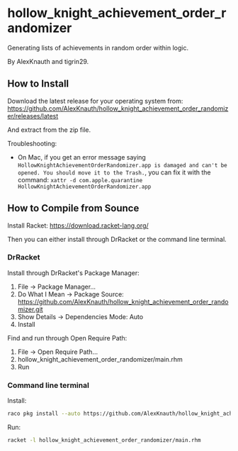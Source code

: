 # hollow_knight_achievement_order_randomizer

Generating lists of achievements in random order within logic.

By AlexKnauth and tigrin29.

## How to Install

Download the latest release for your operating system from: https://github.com/AlexKnauth/hollow_knight_achievement_order_randomizer/releases/latest

And extract from the zip file.

Troubleshooting:
- On Mac, if you get an error message saying `HollowKnightAchievementOrderRandomizer.app is damaged and can't be opened. You should move it to the Trash.`, you can fix it with the command: `xattr -d com.apple.quarantine HollowKnightAchievementOrderRandomizer.app`

## How to Compile from Sounce

Install Racket: https://download.racket-lang.org/

Then you can either install through DrRacket or the command line terminal.

### DrRacket

Install through DrRacket's Package Manager:
1. File -> Package Manager...
2. Do What I Mean -> Package Source: https://github.com/AlexKnauth/hollow_knight_achievement_order_randomizer.git
3. Show Details -> Dependencies Mode: Auto
4. Install

Find and run through Open Require Path:
1. File -> Open Require Path...
2. hollow_knight_achievement_order_randomizer/main.rhm
3. Run

### Command line terminal

Install:
```bash
raco pkg install --auto https://github.com/AlexKnauth/hollow_knight_achievement_order_randomizer.git
```

Run:
```bash
racket -l hollow_knight_achievement_order_randomizer/main.rhm
```
